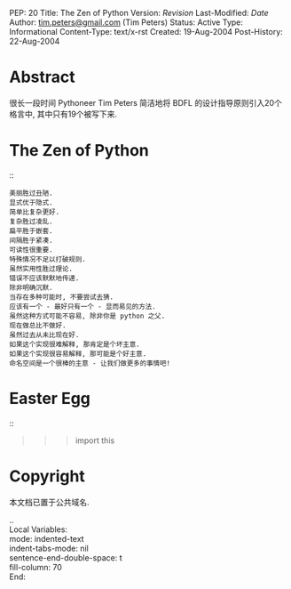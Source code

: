 
PEP: 20
Title: The Zen of Python
Version: $Revision$
Last-Modified: $Date$
Author: tim.peters@gmail.com (Tim Peters)
Status: Active
Type: Informational
Content-Type: text/x-rst
Created: 19-Aug-2004
Post-History: 22-Aug-2004


Abstract
========

很长一段时间 Pythoneer Tim Peters 简洁地将 BDFL 的设计指导原则引入20个格言中, 其中只有19个被写下来.


The Zen of Python
=================

::

    美丽胜过丑陋.
    显式优于隐式.
    简单比复杂更好.
    复杂胜过凌乱.
    扁平胜于嵌套.
    间隔胜于紧凑.
    可读性很重要.
    特殊情况不足以打破规则.
    虽然实用性胜过理论.
    错误不应该默默地传递.
    除非明确沉默.
    当存在多种可能时, 不要尝试去猜.
    应该有一个 - 最好只有一个 - 显而易见的方法.
    虽然这种方式可能不容易, 除非你是 python 之父.
    现在做总比不做好.
    虽然过去从未比现在好.
    如果这个实现很难解释, 那肯定是个坏主意.
    如果这个实现很容易解释, 那可能是个好主意.
    命名空间是一个很棒的主意 - 让我们做更多的事情吧!


Easter Egg
==========

::

  >>> import this


Copyright
=========

本文档已置于公共域名.


..  
   Local Variables:  
   mode: indented-text  
   indent-tabs-mode: nil  
   sentence-end-double-space: t  
   fill-column: 70  
   End:  
